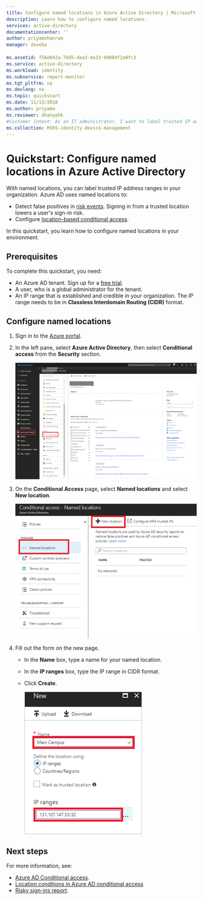 ```yaml
---
title: Configure named locations in Azure Active Directory | Microsoft Docs
description: Learn how to configure named locations.
services: active-directory
documentationcenter: ''
author: priyamohanram
manager: daveba

ms.assetid: f56e042a-78d5-4ea3-be33-94004f2a0fc3
ms.service: active-directory
ms.workload: identity
ms.subservice: report-monitor
ms.tgt_pltfrm: na
ms.devlang: na
ms.topic: quickstart
ms.date: 11/13/2018
ms.author: priyamo
ms.reviewer: dhanyahk
#Customer intent: As an IT administrator, I want to label trusted IP address ranges in my organization so that I can whitelist them and configure location-based conditional access.
ms.collection: M365-identity-device-management
---
```


# Quickstart: Configure named locations in Azure Active Directory

With named locations, you can label trusted IP address ranges in your organization. Azure AD uses named locations to:
- Detect false positives in [risk events](concept-risk-events.md). Signing in from a trusted location lowers a user's sign-in risk.   
- Configure [location-based conditional access](../conditional-access/location-condition.md).

In this quickstart, you learn how to configure named locations in your environment.

## Prerequisites

To complete this quickstart, you need:

* An Azure AD tenant. Sign up for a [free trial](https://azure.microsoft.com/trial/get-started-active-directory/). 
* A user, who is a global administrator for the tenant.
* An IP range that is established and credible in your organization. The IP range needs to be in **Classless Interdomain Routing (CIDR)** format.

## Configure named locations

1. Sign in to the [Azure portal](https://portal.azure.com).

2. In the left pane, select **Azure Active Directory**, then select **Conditional access** from the **Security** section.

    ![Conditional access tab](./media/quickstart-configure-named-locations/entrypoint.png)

3. On the **Conditional Access** page, select **Named locations** and select **New location**.

    ![Named location](./media/quickstart-configure-named-locations/namedlocation.png)

6. Fill out the form on the new page. 

   * In the **Name** box, type a name for your named location.
   * In the **IP ranges** box, type the IP range in CIDR format.  
   * Click **Create**.
    
     ![The New blade](./media/quickstart-configure-named-locations/61.png)

## Next steps

For more information, see:

- [Azure AD Conditional access](../active-directory-conditional-access-azure-portal.md).
- [Location conditions in Azure AD conditional access](../conditional-access/location-condition.md)
- [Risky sign-ins report](concept-risky-sign-ins.md).  
